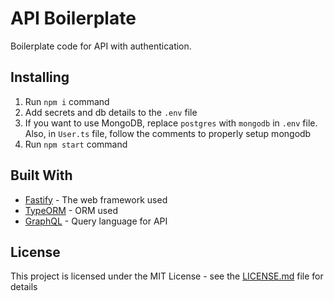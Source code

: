 # API Boilerplate

Boilerplate code for API with authentication.

## Installing

1. Run `npm i` command
2. Add secrets and db details to the `.env` file
3. If you want to use MongoDB, replace `postgres` with `mongodb` in `.env` file. Also, in `User.ts` file, follow the comments to properly setup mongodb
4. Run `npm start` command

## Built With

* [Fastify](https://www.fastify.io/docs/latest/) - The web framework used
* [TypeORM](https://typeorm.io/#/) - ORM used
* [GraphQL](https://graphql.org/) - Query language for API

## License

This project is licensed under the MIT License - see the [LICENSE.md](LICENSE.md) file for details
